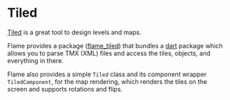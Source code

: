 # Tiled

[Tiled](https://www.mapeditor.org/) is a great tool to design levels and maps.

Flame provides a package ([flame_tiled](https://github.com/flame-engine/flame_tiled)) that
bundles a [dart](https://pub.dev/packages/tiled) package which
allows you to parse TMX (XML) files and access the tiles, objects, and everything in there.

Flame also provides a simple `Tiled` class and its component wrapper `TiledComponent`, for the map
rendering, which renders the tiles on the screen and supports rotations and flips.
